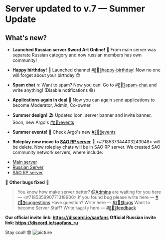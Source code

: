 # Server updated to v.7 — Summer Update

## What's new?

- **Launched Russian server Sword Art Online!** 🥳
  From main server was separate Russian category and now russian members has own community!

- **Happy birthday!** 🎈
  Launched channel [#〖🎂〗happy-birthday](#743849859802726420)! Now no one will forget about your birthday :wink:

- **Spam chat** ☣
  Want to spam? Now you can! Go to [#〖🚫〗spam-chat](#737733919188975637) and write anything! (Disable notifications 😅)

- **Applications again in deal** 📝
  Now you can again send applications to become Moderator, Admin, Co-owner

- **Summer design!** 🏖
  Updated icon, server banner and invite banner. Soon, new Argo's [#〖🎁〗events](#732651124506492938)

- **Summer events!** 🎁
  Check Argo's new [#〖🎁〗events](#732651124506492938)

- **Roleplay now move to [SAO RP server](https://discord.gg/NZr2zv5)** 🚚
  <#718537344403243048> will be delete. Now roleplay chats will be in SAO RP server.
  We created SAO community network servers, where include:

* [Main server](https://discord.gg/sjvsBMK)
* [Russian Server](https://discord.gg/tKEWany)
* [SAO RP server](https://discord.gg/NZr2zv5)

🔧 **Other bugs fixed** 🐞

> You know how make server better? [@Admins](@&718500117660958770) are waiting for you here — <#718535990771318906>
> If you found bug please write here — [#〖📑〗suggestions](#718536211953745941)
> Have question? Write here — [#〖🐞〗bugs](#718536569199525958)
> Want to become Server Staff? Write `%apply` here — [#〖📠〗feedback](#718536569199525958)

**Our official invite link: https://discord.io/saofans**
**Official Russian invite link: https://discord.io/saofans_ru**

Stay cool! 😎
![picture](https://i.redd.it/7a5q90oqn7hz.jpg)

